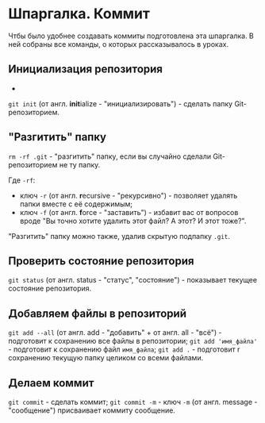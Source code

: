 # Шпаргалка. Коммит

Чтбы было удобнее создавать коммиты подготовлена эта шпаргалка. В ней собраны все команды, о которых рассказывалось в уроках.

## Инициализация репозитория

-
`git init` (от англ. **init**ialize - "инициализировать") - сделать папку Git-репозиторием.

## "Разгитить" папку

`rm -rf .git` - "разгитить" папку, если вы случайно сделали Git-репозиторием не ту папку.

Где `-rf`:

* ключ `-r` (от англ. **r**ecursive - "рекурсивно") - позволяет удалять папки вместе с её содержимым;
* ключ `-f` (от англ. **f**orce - "заставить") - избавит вас от вопросов вроде "Вы точно хотите удалить этот файл? А этот? И этот тоже?".

"Разгитить" папку можно также, удалив скрытую подпапку `.git`.

## Проверить состояние репозитория

`git status` (от англ. status - "статус", "состояние") - показывает текущее состояние репозитория.

## Добавляем файлы в репозиторий

`git add --all` (от англ. add - "добавить" + от англ. all - "всё") - подготовит к сохранению все файлы в репозитории;
`git add 'имя_файла'` - подготовит к сохранению файл `имя_файла`;
`git add .` - подготовит r сохранению текущую папку целиком со всеми файлами.

## Делаем коммит

`git commit` - сделать коммит;
`git commit -m` - ключ `-m` (от англ. message - "сообщение") присваивает коммиту сообщение.